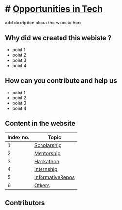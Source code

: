 # # [Opportunities in Tech]( https://komal-99.github.io/Opportunity-in-tech/)

add decription about the website here

## Why did we created this webiste ?

* point 1 
* point 2 
* point 3 
* point 4 

## How can you contribute and help us

* point 1 
* point 2 
* point 3 
* point 4 


## Content in the website

Index no. | Topic 
------- | --- 
1     | [Scholarship](Scholarship/scholarship.html) 
2     | [Mentorship](Mentorship/mentorship.html) 
3     | [Hackathon](Hackathon/hackathon.html) 
4     | [Internship](Internship/internship.html) 
5     | [InformativeRepos](InformativeRepos/repos.html) 
6     | [Others](Other/other.html) 


 
## Contributors



